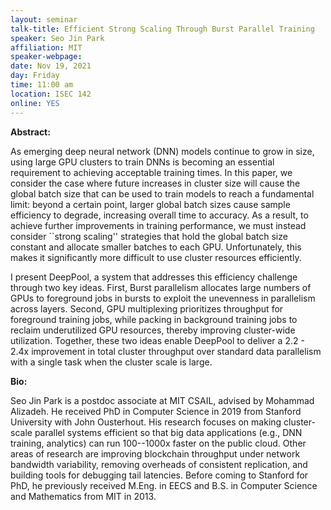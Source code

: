 ```yaml
---
layout: seminar
talk-title: Efficient Strong Scaling Through Burst Parallel Training
speaker: Seo Jin Park
affiliation: MIT
speaker-webpage:
date: Nov 19, 2021
day: Friday
time: 11:00 am 
location: ISEC 142
online: YES
---
```


**Abstract:**

As emerging deep neural network (DNN) models continue to grow in size, using large GPU clusters to train DNNs is becoming an essential requirement to achieving acceptable training times. In this paper, we consider the case where future increases in cluster size will cause the global batch size that can be used to train models to reach a fundamental limit: beyond a certain point, larger global batch sizes cause sample efficiency to degrade, increasing overall time to accuracy. As a result, to achieve further improvements in training performance, we must instead consider ``strong scaling'' strategies that hold the global batch size constant and allocate smaller batches to each GPU. Unfortunately, this makes it significantly more difficult to use cluster resources efficiently.

I present DeepPool, a system that addresses this efficiency challenge through two key ideas. First, Burst parallelism allocates large numbers of GPUs to foreground jobs in bursts to exploit the unevenness in parallelism across layers. Second, GPU multiplexing prioritizes throughput for foreground training jobs, while packing in background training jobs to reclaim underutilized GPU resources, thereby improving cluster-wide utilization. Together, these two ideas enable DeepPool to deliver a 2.2 - 2.4x improvement in total cluster throughput over standard data parallelism with a single task when the cluster scale is large.
 
**Bio:**

Seo Jin Park is a postdoc associate at MIT CSAIL, advised by Mohammad Alizadeh. He received PhD in Computer Science in 2019 from Stanford University with John Ousterhout. His research focuses on making cluster-scale parallel systems efficient so that big data applications (e.g., DNN training, analytics) can run 100--1000x faster on the public cloud. Other areas of research are improving blockchain throughput under network bandwidth variability, removing overheads of consistent replication, and building tools for debugging tail latencies. Before coming to Stanford for PhD, he previously received M.Eng. in EECS and B.S. in Computer Science and Mathematics from MIT in 2013.
